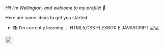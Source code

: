 
*Hi! I´m Wellington, and welcome to my profile!  👋*


Here are some ideas to get you started:

- :books: I’m currently learning ... HTML5,CSS FLEXBOX E JAVASCRIPT.:computer::computer:

<a href="https://https://www.instagram.com/we_llington92/">
  <img align="left" alt="Wellington Instagram" width="22px" src="https://cdn.jsdelivr.net/npm/simple-icons@v3/icons/instagram.svg" />
</a>
